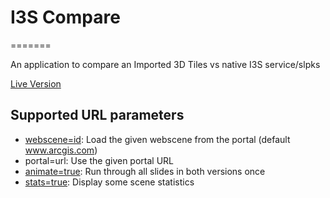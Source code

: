 # I3S Compare
=======

An application to compare an Imported 3D Tiles vs native I3S service/slpks

[Live Version](https://tamrat-b.github.io/comparei3s)

## Supported URL parameters

* [webscene=id](https://3dcities.maps.arcgis.com/home/item.html?id=5f50ba90605142c09523e37fabe141e5): Load the given webscene from the portal (default www.arcgis.com)
* portal=url: Use the given portal URL
* [animate=true](https://tamrat-b.github.io/comparei3s?animate=true): Run through all slides in both versions once
* [stats=true](https://tamrat-b.github.io/comparei3s/?stats=true): Display some scene statistics
